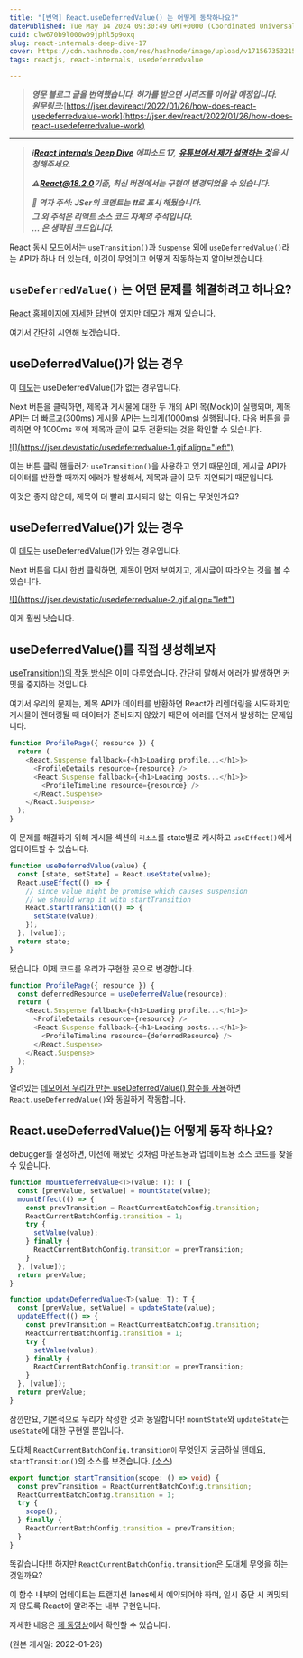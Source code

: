 ```yaml
---
title: "[번역] React.useDeferredValue() 는 어떻게 동작하나요?"
datePublished: Tue May 14 2024 09:30:49 GMT+0000 (Coordinated Universal Time)
cuid: clw670b9l000w09jphl5p9oxq
slug: react-internals-deep-dive-17
cover: https://cdn.hashnode.com/res/hashnode/image/upload/v1715673532156/73189a1f-7082-4abe-b009-efcd700732c4.jpeg
tags: reactjs, react-internals, usedeferredvalue

---
```


> ***영문 블로그 글을 번역했습니다. 허가를 받으면 시리즈를 이어갈 예정입니다.  
> 원문링크:***[https://jser.dev/react/2022/01/26/how-does-react-usedeferredvalue-work](https://jser.dev/react/2022/01/26/how-does-react-usedeferredvalue-work)

---

> ***ℹ️***[***React Internals Deep Dive***](https://jser.dev/series/react-source-code-walkthrough.html) ***에피소드 17,*** [***유튜브에서 제가 설명하는 것***](https://www.youtube.com/watch?v=db31-3xw_3U&list=PLvx8w9g4qv_p-OS-XdbB3Ux_6DMXhAJC3&index=17)***을 시청해주세요.***
> 
> ***⚠***[***React@18.2.0***](https://github.com/facebook/react/releases/tag/v18.2.0)***기준, 최신 버전에서는 구현이 변경되었을 수 있습니다.***
> 
> ***💬 역자 주석: JSer의 코멘트는 ❗❗로 표시 해뒀습니다.  
> 그 외 주석은 리액트 소스 코드 자체의 주석입니다.  
> ... 은 생략된 코드입니다.***

React 동시 모드에서는 `useTransition()`과 `Suspense` 외에 `useDeferredValue()`라는 API가 하나 더 있는데, 이것이 무엇이고 어떻게 작동하는지 알아보겠습니다.

## `useDeferredValue()` 는 어떤 문제를 해결하려고 하나요?

[React 홈페이지에 자세한 답변](https://reactjs.org/docs/concurrent-mode-reference.html#usedeferredvalue)이 있지만 데모가 깨져 있습니다.

여기서 간단히 시연해 보겠습니다.

## useDeferredValue()가 없는 경우

이 [데모](https://jser.dev/demos/react/usedeferredvalue/no-defer.html)는 useDeferredValue()가 없는 경우입니다.

Next 버튼을 클릭하면, 제목과 게시물에 대한 두 개의 API 목(Mock)이 실행되며, 제목 API는 더 빠르고(300ms) 게시물 API는 느리게(1000ms) 실행됩니다. 다음 버튼을 클릭하면 약 1000ms 후에 제목과 글이 모두 전환되는 것을 확인할 수 있습니다.

[![](https://jser.dev/static/usedeferredvalue-1.gif align="left")](https://jser.dev/static/usedeferredvalue-1.gif)

이는 버튼 클릭 핸들러가 `useTransition()`을 사용하고 있기 때문인데, 게시글 API가 데이터를 반환할 때까지 에러가 발생해서, 제목과 글이 모두 지연되기 때문입니다.

이것은 좋지 않은데, 제목이 더 빨리 표시되지 않는 이유는 무엇인가요?

## useDeferredValue()가 있는 경우

이 [데모](https://jser.dev/demos/react/usedeferredvalue/no-defer.html)는 useDeferredValue()가 있는 경우입니다.

Next 버튼을 다시 한번 클릭하면, 제목이 먼저 보여지고, 게시글이 따라오는 것을 볼 수 있습니다.

[![](https://jser.dev/static/usedeferredvalue-2.gif align="left")](https://jser.dev/static/usedeferredvalue-2.gif)

이게 훨씬 낫습니다.

## useDeferredValue()를 직접 생성해보자

[useTransition()의 작동 방식](https://ted-projects.com/react-internals-deep-dive-8)은 이미 다루었습니다. 간단히 말해서 에러가 발생하면 커밋을 중지하는 것입니다.

여기서 우리의 문제는, 제목 API가 데이터를 반환하면 React가 리렌더링을 시도하지만 게시물이 렌더링될 때 데이터가 준비되지 않았기 때문에 에러를 던져서 발생하는 문제입니다.

```typescript
function ProfilePage({ resource }) {
  return (
    <React.Suspense fallback={<h1>Loading profile...</h1>}>
      <ProfileDetails resource={resource} />
      <React.Suspense fallback={<h1>Loading posts...</h1>}>
        <ProfileTimeline resource={resource} />
      </React.Suspense>
    </React.Suspense>
  );
}
```

이 문제를 해결하기 위해 게시물 섹션의 `리소스`를 state별로 캐시하고 `useEffect()`에서 업데이트할 수 있습니다.

```typescript
function useDeferredValue(value) {
  const [state, setState] = React.useState(value);
  React.useEffect(() => {
    // since value might be promise which causes suspension
    // we should wrap it with startTransition
    React.startTransition(() => {
      setState(value);
    });
  }, [value]);
  return state;
}
```

됐습니다. 이제 코드를 우리가 구현한 곳으로 변경합니다.

```typescript
function ProfilePage({ resource }) {
  const deferredResource = useDeferredValue(resource);
  return (
    <React.Suspense fallback={<h1>Loading profile...</h1>}>
      <ProfileDetails resource={resource} />
      <React.Suspense fallback={<h1>Loading posts...</h1>}>
        <ProfileTimeline resource={deferredResource} />
      </React.Suspense>
    </React.Suspense>
  );
}
```

열려있는 [데모에서 우리가 만든 useDeferredValue() 함수를 사용](https://jser.dev/demos/react/usedeferredvalue/my-defer.html)하면 `React.useDeferredValue()`와 동일하게 작동합니다.

## React.useDeferredValue()는 어떻게 동작 하나요?

debugger를 설정하면, 이전에 해왔던 것처럼 마운트용과 업데이트용 소스 코드를 찾을 수 있습니다.

```typescript
function mountDeferredValue<T>(value: T): T {
  const [prevValue, setValue] = mountState(value);
  mountEffect(() => {
    const prevTransition = ReactCurrentBatchConfig.transition;
    ReactCurrentBatchConfig.transition = 1;
    try {
      setValue(value);
    } finally {
      ReactCurrentBatchConfig.transition = prevTransition;
    }
  }, [value]);
  return prevValue;
}

function updateDeferredValue<T>(value: T): T {
  const [prevValue, setValue] = updateState(value);
  updateEffect(() => {
    const prevTransition = ReactCurrentBatchConfig.transition;
    ReactCurrentBatchConfig.transition = 1;
    try {
      setValue(value);
    } finally {
      ReactCurrentBatchConfig.transition = prevTransition;
    }
  }, [value]);
  return prevValue;
}
```

잠깐만요, 기본적으로 우리가 작성한 것과 동일합니다! `mountState`와 `updateState`는 `useState`에 대한 구현일 뿐입니다.

도대체 `ReactCurrentBatchConfig.transition이` 무엇인지 궁금하실 텐데요, `startTransition()`의 소스를 보겠습니다. [(소스](https://github.com/facebook/react/blob/e62a8d754548a490c2a3bcff3b420e5eedaf11c0/packages/react/src/ReactStartTransition.js))

```typescript
export function startTransition(scope: () => void) {
  const prevTransition = ReactCurrentBatchConfig.transition;
  ReactCurrentBatchConfig.transition = 1;
  try {
    scope();
  } finally {
    ReactCurrentBatchConfig.transition = prevTransition;
  }
}
```

똑같습니다!!! 하지만 `ReactCurrentBatchConfig.transition`은 도대체 무엇을 하는 것일까요?

이 함수 내부의 업데이트는 트랜지션 lanes에서 예약되어야 하며, 일시 중단 시 커밋되지 않도록 React에 알려주는 내부 구현입니다.

자세한 내용은 [제 동영상](https://www.youtube.com/watch?v=G0sHIjjiyJ0&t=2140s)에서 확인할 수 있습니다.

(원본 게시일: 2022-01-26)